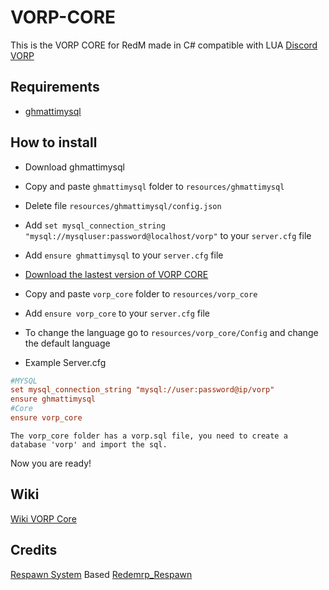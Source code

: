 # VORP-CORE
This is the VORP CORE for RedM made in C# compatible with LUA
[Discord VORP](https://discord.gg/23MPbQ6)

## Requirements
- [ghmattimysql](https://github.com/GHMatti/ghmattimysql/releases)

## How to install
* Download ghmattimysql
* Copy and paste ```ghmattimysql``` folder to ```resources/ghmattimysql```
* Delete file ```resources/ghmattimysql/config.json```
* Add ```set mysql_connection_string "mysql://mysqluser:password@localhost/vorp"``` to your ```server.cfg``` file
* Add ```ensure ghmattimysql``` to your ```server.cfg``` file

* [Download the lastest version of VORP CORE](https://github.com/VORPCORE/VORP-Core/releases)

* Copy and paste ```vorp_core``` folder to ```resources/vorp_core```
* Add ```ensure vorp_core``` to your ```server.cfg``` file
* To change the language go to ```resources/vorp_core/Config``` and change the default language
* Example Server.cfg
```cfg
#MYSQL
set mysql_connection_string "mysql://user:password@ip/vorp"
ensure ghmattimysql
#Core
ensure vorp_core
```
````
The vorp_core folder has a vorp.sql file, you need to create a database 'vorp' and import the sql.
````
Now you are ready!

## Wiki
[Wiki VORP Core](http://docs.vorpcore.com:3000/home)

## Credits
[Respawn System](https://github.com/VORPCORE/VORP-Core/blob/master/vorpcore_cl/Scripts/RespawnSystem.cs) Based [Redemrp_Respawn](https://github.com/RedEM-RP/redemrp_respawn/blob/master/client/cl_main.lua)

